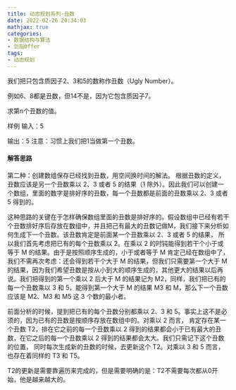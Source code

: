 ```yaml
---
title: 动态规划系列-丑数
date: 2022-02-26 20:34:03
mathjax: true
categories:
- 数据结构与算法
- 剑指Offer
tags: 
- 动态规划
---
```


我们把只包含质因子2、3和5的数称作丑数（Ugly Number）。

例如6、8都是丑数，但14不是，因为它包含质因子7。

求第n个丑数的值。

样例
输入：5

输出：5
注意：习惯上我们把1当做第一个丑数。

#### 解答思路

第二种：创建数组保存已经找到丑数，用空间换时间的解法。
根据丑数的定义， 丑数应该是另一个丑数乘以 2、3 或者 5 的结果（1 除外）。因此我们可以创建一个数组，里面的数字是排好序的丑数，每一个丑数都是前面的丑数乘以 2、3 或者 5 得到的。

这种思路的关键在于怎样确保数组里面的丑数是排好序的。假设数组中已经有若干个丑数排好序后存放在数组中，并且把己有最大的丑数记做M，我们接下来分析如何生成下一个丑数。该丑数肯定是前面某一个丑数乘以 2、3 或者 5 的结果， 所以我们首先考虑把已有的每个丑数乘以 2。在乘以 2 的时钝能得到若干个小于或等于 M 的结果。由于是按照顺序生成的，小于或者等于 M 肯定己经在数组中了，我们不需再次考虑：还会得到若干个大于 M 的结果，但我们只需要第一个大于 M 的结果，因为我们希望丑数是按从小到大的顺序生成的，其他更大的结果以后再说。我们把得到的第一个乘以 2 后大于 M 的结果记为 M2，同样，我们把已有的每一个丑数乘以 3 和 5，能得到第一个大于 M 的结果 M3 和 M，那么下一个丑数应该是 M2、M3 和 M5 这 3 个数的最小者。

前面分析的时候，提到把已有的每个丑数分别都乘以 2、3 和 5。事实上这不是必须的，因为已有的丑数是按顺序存放在数组中的。对乘以 2 而言， 肯定存在某一个丑数 T2，排在它之前的每一个丑数乘以 2 得到的结果都会小于已有最大的丑数，在它之后的每一个丑数乘以 2 得到的结果都会太大。我们只需记下这个丑数的位置， 同时每次生成新的丑数的时候，去更新这个 T2。对乘以 3 和 5 而言， 也存在着同样的 T3 和 T5。

T2的更新是需要靠遍历来完成的，但是需要明确的是：T2不需要每次都从0开始，他是越来越大的。
